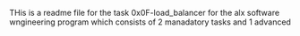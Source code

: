 THis is a readme file for the task 0x0F-load_balancer for the alx software wngineering program which consists of 2 manadatory tasks and 1 advanced
